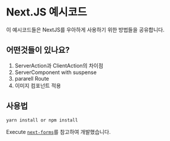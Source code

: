 # Next.JS 예시코드

이 예시코드들은 NextJS를 우아하게 사용하기 위한 방법들을 공유합니다.

## 어떤것들이 있나요?
1. ServerAction과 ClientAction의 차이점
2. ServerComponent with suspense
3. pararell Route
4. 이미지 컴포넌트 적용

## 사용법
```bash
yarn install or npm install
```


Execute [`next-forms`](https://github.com/vercel/next.js/tree/canary/packages/create-next-app)를 참고하여 개발했습니다.
